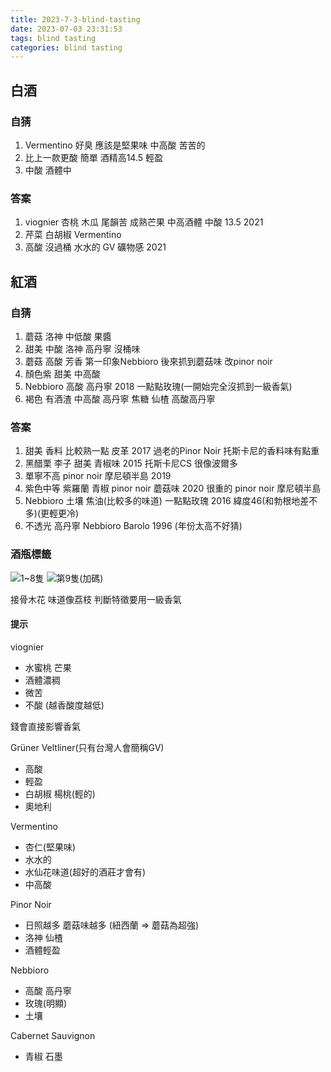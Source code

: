 ```yaml
---
title: 2023-7-3-blind-tasting
date: 2023-07-03 23:31:53
tags: blind tasting
categories: blind tasting
---
```

## 白酒

### 自猜

1. Vermentino 好臭 應該是堅果味 中高酸 苦苦的
2. 比上一款更酸 簡單 酒精高14.5 輕盈
3. 中酸 酒體中 

### 答案

1. viognier 杏桃 木瓜 尾韻苦 成熟芒果 中高酒體 中酸 13.5 2021
2. 芹菜 白胡椒 Vermentino 
3. 高酸 沒過桶 水水的 GV 礦物感 2021 

## 紅酒

### 自猜

1. 蘑菇 洛神 中低酸 果醬
2. 甜美 中酸 洛神 高丹寧 沒桶味
3. 蘑菇 高酸 芳香 第一印象Nebbioro 後來抓到蘑菇味 改pinor noir
4. 顏色紫 甜美 中高酸
5. Nebbioro 高酸 高丹寧 2018 一點點玫瑰(一開始完全沒抓到一級香氣)
6. 褐色 有酒渣 中高酸 高丹寧 焦糖 仙楂 高酸高丹寧

### 答案

1. 甜美 香料 比較熟一點 皮革 2017 過老的Pinor Noir 托斯卡尼的香料味有點重
2. 黑醋栗 李子 甜美 青椒味 2015 托斯卡尼CS 很像波爾多
3. 單寧不高 pinor noir 摩尼頓半島 2019
4. 紫色中等 紫羅蘭 青椒 pinor noir 蘑菇味 2020 很重的 pinor noir 摩尼頓半島 
5. Nebbioro 土壤 焦油(比較多的味道) 一點點玫瑰 2016 緯度46(和勃根地差不多)(更輕更冷)
6. 不透光 高丹寧 Nebbioro Barolo 1996 (年份太高不好猜)

### 酒瓶標籤
![1~8隻](20230703_1-8.jpg)
![第9隻(加碼)](20230703_9.jpg)

接骨木花 味道像荔枝
判斷特徵要用一級香氣

#### 提示

viognier
- 水蜜桃 芒果
- 酒體濃稠
- 微苦
- 不酸 (越香酸度越低)

錢會直接影響香氣


Grüner Veltliner(只有台灣人會簡稱GV)
- 高酸
- 輕盈
- 白胡椒 楊桃(輕的)
- 奧地利


Vermentino
- 杏仁(堅果味)
- 水水的
- 水仙花味道(超好的酒莊才會有)
- 中高酸




Pinor Noir
- 日照越多 蘑菇味越多 (紐西蘭 => 蘑菇為超強)
- 洛神 仙楂
- 酒體輕盈

Nebbioro
- 高酸 高丹寧
- 玫瑰(明顯)
- 土壤


Cabernet Sauvignon
- 青椒 石墨